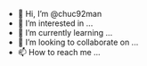 - 👋 Hi, I’m @chuc92man
- 👀 I’m interested in ...
- 🌱 I’m currently learning ...
- 💞️ I’m looking to collaborate on ...
- 📫 How to reach me ...

<!---
chuc92man/chuc92man is a ✨ special ✨ repository because its `README.md` (this file) appears on your GitHub profile.
You can click the Preview link to take a look at your changes.
--->
